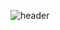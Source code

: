 ![header](https://capsule-render.vercel.app/api?type=waving&color=gradient&height=250&section=header&text=YESON%&fontSize=80&fontColor=ffffff&fontAlignY=40)
<!--
**kangyeson/kangyeson** is a ✨ _special_ ✨ repository because its `README.md` (this file) appears on your GitHub profile.

Here are some ideas to get you started:

- 🔭 I’m currently working on ...
- 🌱 I’m currently learning ...
- 👯 I’m looking to collaborate on ...
- 🤔 I’m looking for help with ...
- 💬 Ask me about ...
- 📫 How to reach me: ...
- 😄 Pronouns: ...
- ⚡ Fun fact: ...
-->
